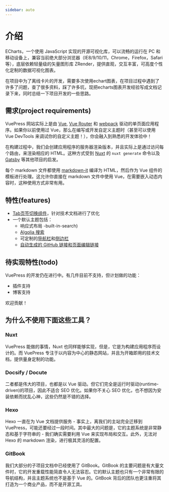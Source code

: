 ```yaml
---
sidebar: auto
---
```


# 介绍

<Bit/>

ECharts，一个使用 JavaScript 实现的开源可视化库，可以流畅的运行在 PC 和移动设备上，兼容当前绝大部分浏览器（IE8/9/10/11，Chrome，Firefox，Safari等），底层依赖轻量级的矢量图形库 ZRender，提供直观，交互丰富，可高度个性化定制的数据可视化图表。

在项目中为了离线卡片的开发，需要多次使用echart图表，在项目过程中遇到了许多了问题，查了很多资料，踩了许多坑，现把echarts图表开发经验写成文档记录下来，同时总结一下项目开发的一些思路。

## 需求(project requirements)

VuePress 网站实际上是由 [Vue](http://vuejs.org/), [Vue Router](https://github.com/vuejs/vue-router) 和 [webpack](http://webpack.js.org/) 驱动的单页面应用程序。如果你以前使用过 Vue，那么在编写或开发自定义主题时（甚至可以使用 Vue DevTools 来调试你的自定义主题！），你会融入到熟悉的开发体验中！

在构建过程中，我们会创建应用程序的服务器渲染版本，并且实际上是通过访问每个路由，来渲染相应的 HTML。这种方式受到 [Nuxt](https://nuxtjs.org/) 的 `nuxt generate` 命令以及 [Gatsby](https://www.gatsbyjs.org/) 等其他项目的启发。

每个 markdown 文件都使用 [markdown-it](https://github.com/markdown-it/markdown-it) 编译为 HTML，然后作为 Vue 组件的模板进行处理。这允许你直接在 markdown 文件中使用 Vue，在需要嵌入动态内容时，这种使用方式非常有用。

## 特性(features)

- [Tab页签切换组件](./tab.md)，针对技术文档进行了优化
- 一个默认主题包括：
  - 响应式布局
  -built-in-search)
   - [Algolia 搜索](../default-theme-config/README.md#algolia-search)
  - 可定制的[导航栏](../default-theme-config/README.md#导航栏-navbar)和[侧边栏](../default-theme-config/README.md#侧边栏-sidebar)
  - [自动生成的 GitHub 链接和页面编辑链接](../default-theme-config/README.md#git-仓库和编辑链接)

## 待实现特性(todo)

VuePress 的开发仍在进行中。有几件目前不支持，但计划做的功能：

- 插件支持
- 博客支持

欢迎贡献！

## 为什么不使用下面这些工具？

### Nuxt

VuePress 能做的事情，Nuxt 也同样能够实现，但是，它是为构建应用程序而设计的。而 VuePress 专注于以内容为中心的静态网站，并且为开箱即用的技术文档，提供量身定制的功能。

### Docsify / Docute

二者都是伟大的项目，也都是以 Vue 驱动。但它们完全是运行时驱动(runtime-driven)的项目，因此不适合 SEO 优化。如果你不关心 SEO 优化，也不想因为安装依赖而扰乱心神，这些仍然是不错的选择。

### Hexo

Hexo 一直在为 Vue 文档提供服务 - 事实上，离我们的主站完全迁移到 VuePress，可能还要经过一段时间。其中最大的问题是，它的主题系统是非常静态和基于字符串的 - 我们确实需要利用 Vue 来实现布局和交互。此外，无法对 Hexo 的 markdown 渲染，进行极其灵活的配置。

### GitBook

我们大部分的子项目文档中已经使用了 GitBook。GitBook 的主要问题是有大量文件时，它的开发重载性能简直令人无法容忍。它的默认主题也只有一个非常有限的导航结构，并且主题系统也不是基于 Vue 的。GitBook 背后的团队也更注重将其打造为一个商业产品，而不是开源工具。
